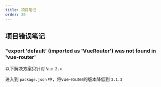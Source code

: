```yaml
---
title: 项目笔记
order: 30
---
```


## 项目错误笔记

### "export 'default' (imported as 'VueRouter') was not found in 'vue-router'

以下解决方案只针对 `Vue 2.x`

进入到 `package.json` 中，将vue-router的版本降低到 `3.1.3`


